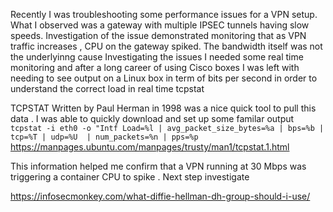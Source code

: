 Recently I was troubleshooting some performance issues for a VPN setup. 
What I observed was a gateway with multiple IPSEC tunnels having slow speeds. 
Investigation of the issue demonstrated monitoring that as VPN traffic increases , CPU on the gateway spiked. 
The bandwidth itself was not the underlyinng cause 
Investigating the issues I needed some real time monitoring and after a long career of using Cisco boxes I was left with 
needing to see output on a Linux box in term of bits per second in order to understand the correct load in real time 
tcpstat 

TCPSTAT Written by  Paul Herman in 1998 was a nice quick tool to pull this data . I was able to quickly download and 
set up some familar output 
``` tcpstat -i eth0 -o "Intf Load=%l | avg_packet_size_bytes=%a | bps=%b | tcp=%T | udp=%U  | num_packets=%n | pps=%p```
https://manpages.ubuntu.com/manpages/trusty/man1/tcpstat.1.html

This information helped me confirm that a VPN running at 30 Mbps was triggering a container CPU to spike . Next step 
investigate 


https://infosecmonkey.com/what-diffie-hellman-dh-group-should-i-use/
